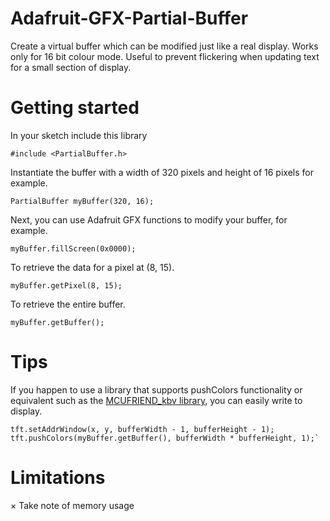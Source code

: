 # Adafruit-GFX-Partial-Buffer
Create a virtual buffer which can be modified just like a real display. Works only for 16 bit colour mode. Useful to prevent flickering when updating text for a small section of display.
# Getting started
In your sketch include this library

`#include <PartialBuffer.h>`

Instantiate the buffer with a width of 320 pixels and height of 16 pixels for example.

`PartialBuffer myBuffer(320, 16);`

Next, you can use Adafruit GFX functions to modify your buffer, for example.

`myBuffer.fillScreen(0x0000);`

To retrieve the data for a pixel at (8, 15).

`myBuffer.getPixel(8, 15);`

To retrieve the entire buffer.

`myBuffer.getBuffer();`
# Tips
If you happen to use a library that supports pushColors functionality or equivalent such as the [MCUFRIEND_kbv library](https://github.com/prenticedavid/MCUFRIEND_kbv), you can easily write to display.

```
tft.setAddrWindow(x, y, bufferWidth - 1, bufferHeight - 1);
tft.pushColors(myBuffer.getBuffer(), bufferWidth * bufferHeight, 1);`
```

# Limitations
× Take note of memory usage
